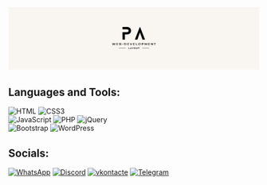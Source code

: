 [![Header](https://github.com/Pavel-Aleksandrovich-1/Pavel-Aleksandrovich-1/blob/main/assets/%D0%94%D0%B8%D0%B7%D0%B0%D0%B9%D0%BD%20%D0%B1%D0%B5%D0%B7%20%D0%BD%D0%B0%D0%B7%D0%B2%D0%B0%D0%BD%D0%B8%D1%8F.png)](https://pavel-aleksandrovich-1.github.io/Diplom_Project2/dist)

## Languages and Tools:
![HTML](https://img.shields.io/badge/-HTML-090909?style=for-the-badge&logo=HTML5&logoColor=FF4500)
![CSS3](https://img.shields.io/badge/-CSS-090909?style=for-the-badge&logo=CSS3&logoColor=33A9DC)    
![JavaScript](https://img.shields.io/badge/-JavaScript-090909?style=for-the-badge&logo=JavaScript&logoColor=ffed00)
![PHP](https://img.shields.io/badge/-PHP-090909?style=for-the-badge&logo=PHP&logoColor=5E7DB0) 
![jQuery](https://img.shields.io/badge/-jQuery-090909?style=for-the-badge&logo=jQuery&logoColor=1163A4)    
![Bootstrap](https://img.shields.io/badge/-Bootstrap-090909?style=for-the-badge&logo=Bootstrap&logoColor=760FF0) 
![WordPress](https://img.shields.io/badge/-WordPress-090909?style=for-the-badge&logo=WordPress&logoColor=197098) 

## Socials:
[![WhatsApp](https://img.shields.io/badge/-WhatsApp-090909?style=for-the-badge&logo=WhatsApp&logoColor=47C357)](https://web.whatsapp.com/@89831625959)
[![Discord](https://img.shields.io/badge/-Discord-090909?style=for-the-badge&logo=Discord&logoColor=5562EA)](https://discord.com/channels/@Pavel-Aleksandrovich#2726)
[![vkontacte](https://img.shields.io/badge/-vkontacte-090909?style=for-the-badge&logo=vk&logoColor=4388ED)](https://vk.com/development_web_1)
[![Telegram](https://img.shields.io/badge/-Telegram-090909?style=for-the-badge&logo=Telegram&logoColor=119FE0)](https://t.me/pavel_aleksandrovich_8)
